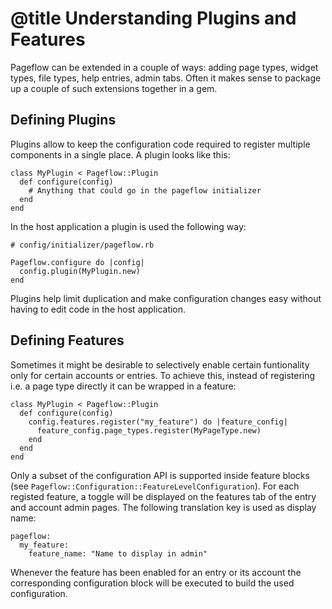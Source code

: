 # @title Understanding Plugins and Features

Pageflow can be extended in a couple of ways: adding page types,
widget types, file types, help entries, admin tabs. Often it makes
sense to package up a couple of such extensions together in a gem.

## Defining Plugins

Plugins allow to keep the configuration code required to register
multiple components in a single place. A plugin looks like this:

    class MyPlugin < Pageflow::Plugin
      def configure(config)
        # Anything that could go in the pageflow initializer
      end
    end

In the host application a plugin is used the following way:

    # config/initializer/pageflow.rb

    Pageflow.configure do |config|
      config.plugin(MyPlugin.new)
    end

Plugins help limit duplication and make configuration changes easy
without having to edit code in the host application.

## Defining Features

Sometimes it might be desirable to selectively enable certain
funtionality only for certain accounts or entries. To achieve this,
instead of registering i.e. a page type directly it can be wrapped in
a feature:

    class MyPlugin < Pageflow::Plugin
      def configure(config)
        config.features.register("my_feature") do |feature_config|
          feature_config.page_types.register(MyPageType.new)
        end
      end
    end

Only a subset of the configuration API is supported inside feature
blocks (see `Pageflow::Configuration::FeatureLevelConfiguration`). For
each registed feature, a toggle will be displayed on the features tab
of the entry and account admin pages. The following translation key
is used as display name:

    pageflow:
      my_feature:
        feature_name: "Name to display in admin"

Whenever the feature has been enabled for an entry or its account the
corresponding configuration block will be executed to build the used
configuration.
